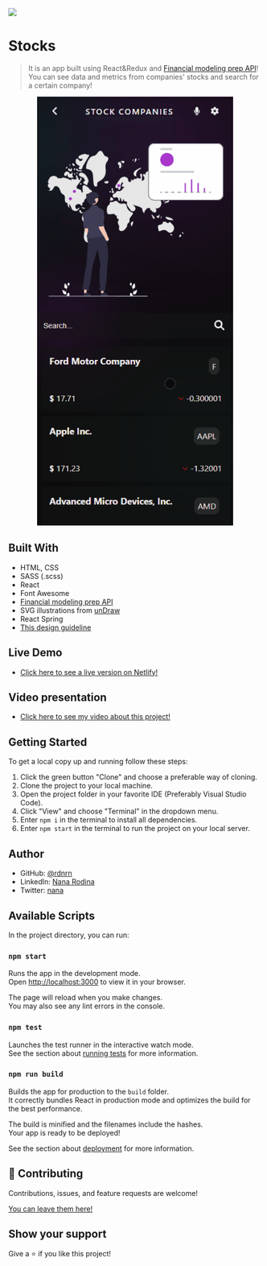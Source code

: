 ![](https://img.shields.io/badge/Microverse-blueviolet)

# Stocks

> It is an app built using React&Redux and [Financial modeling prep API](https://site.financialmodelingprep.com/developer/docs)! You can see data and metrics from companies' stocks and search for a certain company!

<p align="center">
  <img src="./src/img/demo.gif" width="390">
</p>


## Built With

- HTML, CSS
- SASS (.scss)
- React
- Font Awesome
- [Financial modeling prep API](https://site.financialmodelingprep.com/developer/docs)
- SVG illustrations from [unDraw](https://undraw.co/)
- React Spring
- [This design guideline](https://www.behance.net/gallery/31579789/Ballhead-App-(Free-PSDs))

## Live Demo

- [Click here to see a live version on Netlify!](https://peaceful-elion-dffb9b.netlify.app)

## Video presentation

- [Click here to see my video about this project!](https://www.loom.com/share/09b0c650b1d247cab77e4167a0104bd3)

## Getting Started

To get a local copy up and running follow these steps:

1. Click the green button "Clone" and choose a preferable way of cloning.
2. Clone the project to your local machine.
3. Open the project folder in your favorite IDE (Preferably Visual Studio Code).
4. Click "View" and choose "Terminal" in the dropdown menu.
5. Enter `npm i` in the terminal to install all dependencies.
6. Enter `npm start` in the terminal to run the project on your local server.

## Author

- GitHub: [@rdnrn](https://github.com/rdnrn)
- LinkedIn: [Nana Rodina](https://www.linkedin.com/in/arina-rodina-144612219/?locale=en_US)
- Twitter: [nana](https://twitter.com/rdnrn_nana)

## Available Scripts

In the project directory, you can run:

### `npm start`

Runs the app in the development mode.\
Open [http://localhost:3000](http://localhost:3000) to view it in your browser.

The page will reload when you make changes.\
You may also see any lint errors in the console.

### `npm test`

Launches the test runner in the interactive watch mode.\
See the section about [running tests](https://facebook.github.io/create-react-app/docs/running-tests) for more information.

### `npm run build`

Builds the app for production to the `build` folder.\
It correctly bundles React in production mode and optimizes the build for the best performance.

The build is minified and the filenames include the hashes.\
Your app is ready to be deployed!

See the section about [deployment](https://facebook.github.io/create-react-app/docs/deployment) for more information.

## 🤝 Contributing

Contributions, issues, and feature requests are welcome!

[You can leave them here!](https://github.com/rdnrn/react-redux-capstone/issues)

## Show your support

Give a ⭐️ if you like this project!
